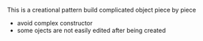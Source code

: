 This is a creational pattern
build complicated object piece by piece
- avoid complex constructor
- some ojects are not easily edited after being created
